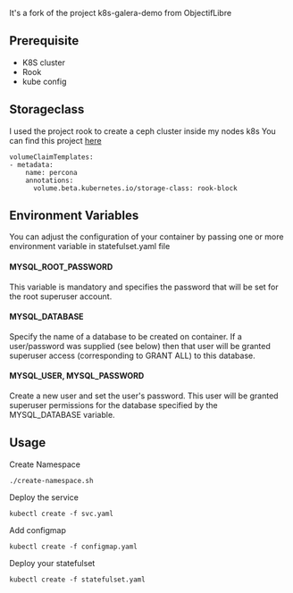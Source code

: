 It's a fork of the project k8s-galera-demo from ObjectifLibre

## Prerequisite

- K8S cluster
- Rook
- kube config 

## Storageclass

I used the project rook to create a ceph cluster inside my nodes k8s
You can find this project [here](https://github.com/rook/rook)

```
volumeClaimTemplates:
- metadata:
    name: percona
    annotations:
      volume.beta.kubernetes.io/storage-class: rook-block
```
## Environment Variables

You can adjust the configuration of your container by passing one or more environment variable in statefulset.yaml file

#### MYSQL_ROOT_PASSWORD
This variable is mandatory and specifies the password that will be set for the root superuser account.

#### MYSQL_DATABASE
Specify the name of a database to be created on container. If a user/password was supplied (see below) then that user will be granted superuser access (corresponding to GRANT ALL) to this database.

#### MYSQL_USER, MYSQL_PASSWORD
Create a new user and set the user's password. This user will be granted superuser permissions for the database specified by the MYSQL_DATABASE variable.

## Usage

Create Namespace
```
./create-namespace.sh
```
Deploy the service
```
kubectl create -f svc.yaml
```
Add configmap
```
kubectl create -f configmap.yaml
```
Deploy your statefulset
```
kubectl create -f statefulset.yaml
```

